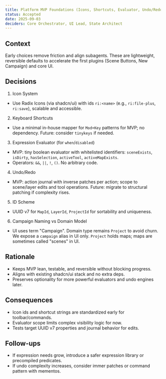 ```yaml
---
title: Platform MVP Foundations (Icons, Shortcuts, Evaluator, Undo/Redo, IDs, Campaign Naming)
status: Accepted
date: 2025-09-03
deciders: Core Orchestrator, UI Lead, State Architect
---
```


## Context

Early choices remove friction and align subagents. These are lightweight, reversible defaults to accelerate the first plugins (Scene Buttons, New Campaign) and core UI.

## Decisions

1) Icon System
- Use Radix Icons (via shadcn/ui) with ids `ri:<name>` (e.g., `ri:file-plus`, `ri:save`), scalable and accessible.

2) Keyboard Shortcuts
- Use a minimal in-house mapper for `Mod+Key` patterns for MVP; no dependency. Future: consider `tinykeys` if needed.

3) Expression Evaluator (for `when`/`disabled`)
- MVP: tiny boolean evaluator with whitelisted identifiers: `sceneExists`, `isDirty`, `hasSelection`, `activeTool`, `activeMapExists`.
- Operators: `&&`, `||`, `!`, `()`. No arbitrary code.

4) Undo/Redo
- MVP: action journal with inverse patches per action; scope to scene/layer edits and tool operations. Future: migrate to structural patching if complexity rises.

5) ID Scheme
- UUID v7 for `MapId`, `LayerId`, `ProjectId` for sortability and uniqueness.

6) Campaign Naming vs Domain Model
- UI uses term "Campaign". Domain type remains `Project` to avoid churn. We expose a `campaign` alias in UI only. `Project` holds maps; maps are sometimes called "scenes" in UI.

## Rationale

- Keeps MVP lean, testable, and reversible without blocking progress.
- Aligns with existing shadcn/ui stack and no extra deps.
- Preserves optionality for more powerful evaluators and undo engines later.

## Consequences

- Icon ids and shortcut strings are standardized early for toolbar/commands.
- Evaluator scope limits complex visibility logic for now.
- Tests target UUID v7 properties and journal behavior for edits.

## Follow-ups

- If expression needs grow, introduce a safer expression library or precompiled predicates.
- If undo complexity increases, consider immer patches or command pattern with mementos.

